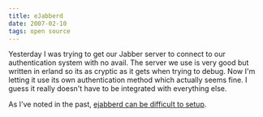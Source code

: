 ```yaml
---
title: eJabberd
date: 2007-02-10
tags: open source
---
```

Yesterday I was trying to get our Jabber server to connect to our authentication system with no avail. The server we use is very good but written in erland so its as cryptic as it gets when trying to debug. Now I'm letting it use its own authentication method which actually seems fine. I guess it really doesn't have to be integrated with everything else.

As I've noted in the past, <a href="http://www.docunext.com/acc/nxwiki/view/ejabberd-Documentation/">ejabberd can be difficult to setup</a>.

